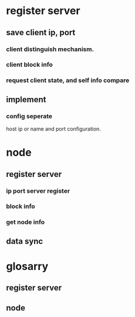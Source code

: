 # register server

## save client ip, port
### client distinguish mechanism.
### client block info
### request client state, and self info compare

## implement
### config seperate
host ip or name and port configuration.


# node

## register server
### ip port server register
### block info 
### get node info

## data sync



# glosarry
## register server
## node